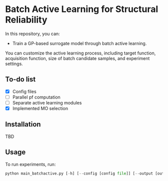 
# Batch Active Learning for Structural Reliability

In this repository, you can:

- Train a GP-based surrogate model through batch active learning. 

You can customize the active learning process, including target function, acquisition function, size of batch candidate samples, and experiment settings.

## To-do list

- [x] Config files
- [ ] Parallel pf computation
- [ ] Separate active learning modules
- [x] Implemented MO selection

## Installation

TBD

## Usage

To run experiments, run:

```python
python main_batchactive.py [-h] [--config [config file]] [--output [output file name]]
```
<!-- ## Arguments
* `-h, --help` 

  Shows a message listing the available arguments.

* ` --ls [LS]` 
  ### Target Limit State [LS]
  Specifies the target function to use in the active learning process. Options include:

  `four_branch` (default)
  
  `himmelblau` 
  
  `pushover_frame` (Opeensees 2D Pushover Analysis of 2-Story Moment Frame)

* `--al_f [AL_F]`
  ### Active Learning Strategy [AL_F]
  Specifies the strategy for batch active learning. Options include:

  `u_function` (default)
  
  `corr_det`
  
  `corr_eigen`

  `corr_entropy`

  `corr_condvar`
  
  `random`

* `--al_b [AL_B]`
  ### Size for a batch of candidate samples [AL_B]
  Defines the number of samples in each batch of candidates `int`. Default is 3.

* `--seed [SEED]`
  ### Random seed [SEED]
  Sets the random seed for reproducibility `int`. If not specified, a random seed will be used.

* `--n_exp [N_EXP]`
  ### Number of Experiments [N_EXP]
  Sets the number of experiments to run under the given settings `int`.  Default is 1. -->
